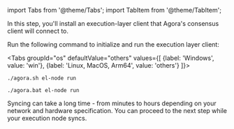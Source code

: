 import Tabs from '@theme/Tabs';
import TabItem from '@theme/TabItem';

In this step, you'll install an execution-layer client that Agora's consensus client will connect to.

<p>Run the following command to initialize and run the execution layer client:</p>

<Tabs groupId="os" defaultValue="others" values={[
      {label: 'Windows', value: 'win'},
      {label: 'Linux, MacOS, Arm64', value: 'others'}
      ]}>
<TabItem value="others">

```text
./agora.sh el-node run
```

</TabItem>

<TabItem value="win">

```text
./agora.bat el-node run
```

</TabItem>
</Tabs>

<p>Syncing can take a long time - from minutes to hours depending on your network and hardware specification. You can proceed to the next step while your execution node syncs.</p>
